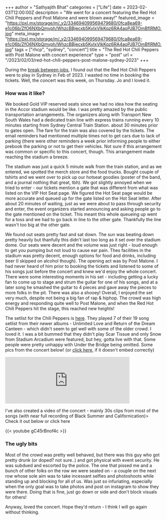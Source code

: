 +++
author = "Sathyajith Bhat"
categories = ["Life"]
date = 2023-02-03T12:00:00Z
description = "We went for a concert featuring the Red Hot Chili Peppers and Post Malone and were blown away!"
featured_image = "https://pxl.mx/storage/m/_v2/334694099569479680/0fca8ea69-e1c06b/ZfO6NXbQmvph/WhzcBBjecxb5KvIxVlkKqz6RA4aoPJB7OmBfIRMO.jpg"
meta_image = "https://pxl.mx/storage/m/_v2/334694099569479680/0fca8ea69-e1c06b/ZfO6NXbQmvph/WhzcBBjecxb5KvIxVlkKqz6RA4aoPJB7OmBfIRMO.jpg" 
tags = ["rhcp", "sydney", "concert"]
title = "The Red Hot Chili Peppers with Post Malone with concert experience"
type = "post"
url = "/2023/02/03/red-hot-chili-peppers-post-malone-sydney-2023"
+++

During the [break between jobs](/2022/06/22/thank-you-adobe), I found out that the Red Hot Chili Peppers were to play in Sydney in Feb of 2023. I wasted no time in booking the tickets. Well, the concert was this week, on Thursday. Jo and I loved it. 

### How was it like?

We booked Gold VIP reserved seats since we had no idea how the seating in the Accor stadium would be like. I was pretty amazed by the public transportation arrangements. The organizers along with Transport New South Wales had a dedicated train line with express trains running every 10 minutes starting from Sydney Central Train Station. about 30 minutes prior to gates open. The fare for the train was also covered by the tickets. The email reminders had mentioned multiple times not to get cars due to lack of parking (there were other reminders a week prior informing people to either prebook the parking or not to get their vehicles. Not sure if this arrangement was common or specific to this concert, though. This arrangement made reaching the stadium a breeze. 

The stadium was just a quick 5 minute walk from the train station, and as we entered, we spotted the merch store and the food trucks. Bought couple of tshirts and we went over to pick up our hotseat goodies (poster of the band, and a journal nothing that great, tbh). We got slightly annoyed when we tried to enter - our tickets mention a gate that was different from what was listed on the VIP Hot Seat page. We figured the Hot Seat page would be more accurate and queued up for the gate listed on the Hot Seat letter. After about 20 minutes of waiting, just as we were about to pass through security and enter, the event organizers started announcing and asking people go to the gate mentioned on the ticket. This meant this whole queueing up went for a toss and we had to go back in line to the other gate. Thankfully the line wasn't too big at the other gate.

We found out seats pretty fast and sat down. The sun was beating down pretty heavily but thanfully this didn't last too long as it set over the stadium dome. Our seats were decent and the volume was just right - loud enough to get you pumping but not loud to cause ear pain. Thes facilities in the stadium was pretty decent, enough options for food and drinks, including beer (I skipped on alcohol though).  The opening act was by Post Malone. I had never heard of him prior to booking the tickets and listened to some of his songs just before the concert and knew we'd enjoy the whole concert. There were some interesting moments in his set - including getting a lucky fan to come up to stage and strum the guitar for one of his songs, and at a later song he smashed the guitar to 4 pieces and gave away the pieces to more folks in the pit. There was also a shooey! Overall, I enjoyed the set very much, despite not being a big fan of rap & hiphop. The crowd was high energy and responding quite well to Post Malone, and when the Red Hot Chili Peppers hit the stage, this reached new heights! 

The setlist for the Chili Peppers is [here](https://www.setlist.fm/setlist/red-hot-chili-peppers/2023/accor-stadium-sydney-australia-3bbd201c.html). They played 7 of their 19 song setlist from their newer albums - Unlimited Love and Return of the Dream Canteen - which didn't seem to gel well with some of the older crowd. I loved it. I was a bit bummed that they didn't play Scar Tissue and only Snow from Stadium Arcadium were featured, but hey, gotta live with that. Some people were pretty unhappy with Under the Bridge being omitted. Some pics from the concert below! (or [click here](https://pxl.mx/p/sathyabhat/527087498153001353), if it doesn't embed correctly)

<iframe src="https://pxl.mx/p/sathyabhat/527087498153001353/embed?caption=true&likes=false&layout=full" class="pixelfed__embed" style="max-width: 100%; border: 0" width="400" allowfullscreen="allowfullscreen"></iframe><script async defer src="https://pxl.mx/embed.js"></script>

I've also created a video of the concert - mainly 30s clips from most of the songs (with near full recording of Black Summer and Californication)> Check it out below or click here

{{< youtube gC45rBnof4c >}}

### The ugly bits

Most of the crowd was pretty well behaved, but there was this guy who got pretty drunk (or doped? not sure..) and got physical with event security. He was subdued and escorted by the police. The one that pissed me and a bunch of other folks on the row we were seated on - a couple on the next row whose sole aim was to take incessant selfies and photoshoots  while standing up and blocking for all of us. Was just so infuriating, especially when the only goal was to take photos and post on instagram to show they were there. Doing that is fine, just go down or side and don't block visuals for others! 

Anyway, loved the concert. Hope they'd return - I think I will go again without thinking.
